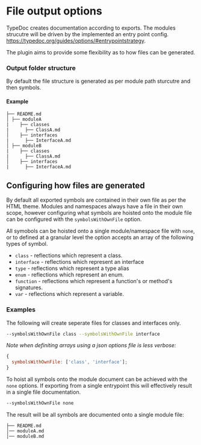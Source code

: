 # File output options

TypeDoc creates documentation according to exports. The modules strucutre will be driven by the implemented an entry point config. https://typedoc.org/guides/options/#entrypointstrategy.

The plugin aims to provide some flexibility as to how files can be generated.

### Output folder structure

By default the file structure is generated as per module path sturcutre and then symbols.

#### Example

```
├── README.md
│ ├── moduleA
|    ├── classes
|      ├── ClassA.md
│    ├── interfaces
|      ├── InterfaceA.md
│ ├── moduleB
|    ├── classes
|      ├── ClassA.md
│    ├── interfaces
|      ├── InterfaceA.md
```

## Configuring how files are generated

By default all exported symbols are contained in their own file as per the HTML theme. Modules and namespaces always have a file in their own scope, however configuring what symbols are hoisted onto the module file can be configured with the `symbolsWithOwnFile` option.

All symobols can be hoisted onto a single module/namespace file with `none`, or to defined at a granular level the option accepts an array of the following types of symbol.

- `class` - reflections which represent a class.
- `interface` - reflections which represent an interface
- `type` - reflections which represent a type alias
- `enum` - reflections which represent an enum.
- `function` - reflections which represent a function's or method's signatures.
- `var` - reflections which represent a variable.

### Examples

The following will create seperate files for classes and interfaces only.

```bash
--symbolsWithOwnFile class --symbolsWithOwnFile interface
```

_Note when definiting arrays using a json options file is less verbose:_

```js
{
  symbolsWithOwnFile: ['class', 'interface'];
}
```

To hoist all symbols onto the module document can be achieved with the `none` options. If exporting from a single entrypoint this will effectively result in a single file documentation.

```bash
--symbolsWithOwnFile none
```

The result will be all symbols are documented onto a single module file:

```
├── README.md
│── moduleA.md
│── moduleB.md
```
